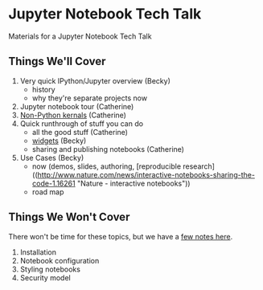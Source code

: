 # Jupyter Notebook Tech Talk

Materials for a Jupyter Notebook Tech Talk

## Things We'll Cover

1. Very quick IPython/Jupyter overview (Becky)
    * history
    * why they're separate projects now
1. Jupyter notebook tour (Catherine)
1. [Non-Python kernals](https://github.com/ipython/ipython/wiki/IPython-kernels-for-other-languages "IPython kernals for other languages") (Catherine)
1. Quick runthrough of stuff you can do
    * all the good stuff (Catherine)
    * [widgets](https://github.com/ipython/ipywidgets/blob/master/examples/Index.ipynb "IPython ipywidgets example notebooks") (Becky)
    * sharing and publishing notebooks (Catherine)
1. Use Cases (Becky)
    * now (demos, slides, authoring, [reproducible research]((http://www.nature.com/news/interactive-notebooks-sharing-the-code-1.16261 "Nature - interactive notebooks"))
    * road map

## Things We Won't Cover

There won't be time for these topics, but we have a [few notes here](EXTRA.md).

1. Installation
1. Notebook configuration
1. Styling notebooks
1. Security model

